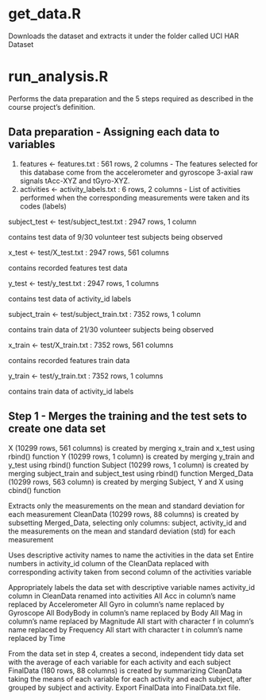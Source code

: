 # get_data.R 
Downloads the dataset and extracts it under the folder called UCI HAR Dataset

# run_analysis.R 
Performs the data preparation and the 5 steps required as described in the course project’s definition.

## Data preparation - Assigning each data to variables
1. features <- features.txt : 561 rows, 2 columns - The features selected for this database come from the accelerometer and gyroscope 3-axial raw signals tAcc-XYZ and tGyro-XYZ.
2. activities <- activity_labels.txt : 6 rows, 2 columns - List of activities performed when the corresponding measurements were taken and its codes (labels)

subject_test <- test/subject_test.txt : 2947 rows, 1 column

contains test data of 9/30 volunteer test subjects being observed

x_test <- test/X_test.txt : 2947 rows, 561 columns

contains recorded features test data

y_test <- test/y_test.txt : 2947 rows, 1 columns

contains test data of activity_id labels

subject_train <- test/subject_train.txt : 7352 rows, 1 column

contains train data of 21/30 volunteer subjects being observed

x_train <- test/X_train.txt : 7352 rows, 561 columns

contains recorded features train data

y_train <- test/y_train.txt : 7352 rows, 1 columns

contains train data of activity_id labels

## Step 1 - Merges the training and the test sets to create one data set
X (10299 rows, 561 columns) is created by merging x_train and x_test using rbind() function
Y (10299 rows, 1 column) is created by merging y_train and y_test using rbind() function
Subject (10299 rows, 1 column) is created by merging subject_train and subject_test using rbind() function
Merged_Data (10299 rows, 563 column) is created by merging Subject, Y and X using cbind() function

Extracts only the measurements on the mean and standard deviation for each measurement
CleanData (10299 rows, 88 columns) is created by subsetting Merged_Data, selecting only columns: subject, activity_id and the measurements on the mean and standard deviation (std) for each measurement

Uses descriptive activity names to name the activities in the data set
Entire numbers in activity_id column of the CleanData replaced with corresponding activity taken from second column of the activities variable

Appropriately labels the data set with descriptive variable names
activity_id column in CleanData renamed into activities
All Acc in column’s name replaced by Accelerometer
All Gyro in column’s name replaced by Gyroscope
All BodyBody in column’s name replaced by Body
All Mag in column’s name replaced by Magnitude
All start with character f in column’s name replaced by Frequency
All start with character t in column’s name replaced by Time

From the data set in step 4, creates a second, independent tidy data set with the average of each variable for each activity and each subject
FinalData (180 rows, 88 columns) is created by summarizing CleanData taking the means of each variable for each activity and each subject, after grouped by subject and activity.
Export FinalData into FinalData.txt file.